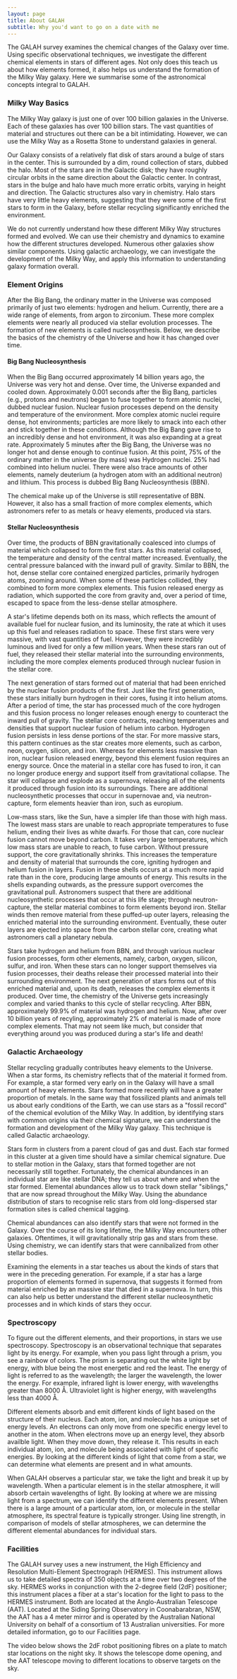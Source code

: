 ```yaml
---
layout: page
title: About GALAH
subtitle: Why you'd want to go on a date with me
---
```


The GALAH survey examines the chemical changes of the Galaxy over time. Using specific observational techniques, we investigate the different chemical elements in stars of different ages. Not only does this teach us about how elements formed, it also helps us understand the formation of the Milky Way galaxy. Here we summarise some of the astronomical concepts integral to GALAH.

### Milky Way Basics
The Milky Way galaxy is just one of over 100 billion galaxies in the Universe. Each of these galaxies has over 100 billion stars. The vast quantities of material and structures out there can be a bit intimidating. However, we can use the Milky Way as a Rosetta Stone to understand galaxies in general.

Our Galaxy consists of a relatively flat disk of stars around a bulge of stars in the center. This is surrounded by a dim, round collection of stars, dubbed the halo. Most of the stars are in the Galactic disk; they have roughly circular orbits in the same direction about the Galactic center. In contrast, stars in the bulge and halo have much more erratic orbits, varying in height and direction. The Galactic structures also vary in chemistry. Halo stars have very little heavy elements, suggesting that they were some of the first stars to form in the Galaxy, before stellar recycling significantly enriched the environment.

We do not currently understand how these different Milky Way structures formed and evolved. We can use their chemistry and dynamics to examine how the different structures developed. Numerous other galaxies show similar components. Using galactic archaeology, we can investigate the development of the Milky Way, and apply this information to understanding galaxy formation overall.

### Element Origins

After the Big Bang, the ordinary matter in the Universe was composed primarily of just two elements: hydrogen and helium. Currently, there are a wide range of elements, from argon to zirconium. These more complex elements were nearly all produced via stellar evolution processes. The formation of new elements is called nucleosynthesis. Below, we describe the basics of the chemistry of the Universe and how it has changed over time.

#### Big Bang Nucleosynthesis

When the Big Bang occurred approximately 14 billion years ago, the Universe was very hot and dense. Over time, the Universe expanded and cooled down. Approximately 0.001 seconds after the Big Bang, particles (e.g., protons and neutrons) began to fuse together to form atomic nuclei, dubbed nuclear fusion. Nuclear fusion processes depend on the density and temperature of the environment. More complex atomic nuclei require dense, hot environments; particles are more likely to smack into each other and stick together in these conditions. Although the Big Bang gave rise to an incredibly dense and hot environment, it was also expanding at a great rate. Approximately 5 minutes after the Big Bang, the Universe was no longer hot and dense enough to continue fusion. At this point, 75% of the ordinary matter in the universe (by mass) was Hydrogen nuclei. 25% had combined into helium nuclei. There were also trace amounts of other elements, namely deuterium (a hydrogen atom with an additional neutron) and lithium. This process is dubbed Big Bang Nucleosynthesis (BBN).

The chemical make up of the Universe is still representative of BBN. However, it also has a small fraction of more complex elements, which astronomers refer to as metals or heavy elements, produced via stars.

#### Stellar Nucleosynthesis

Over time, the products of BBN gravitationally coalesced into clumps of material which collapsed to form the first stars. As this material collapsed, the temperature and density of the central matter increased. Eventually, the central pressure balanced with the inward pull of gravity. Similar to BBN, the hot, dense stellar core contained energized particles, primarily hydrogen atoms, zooming around. When some of these particles collided, they combined to form more complex elements. This fusion released energy as radiation, which supported the core from gravity and, over a period of time, escaped to space from the less-dense stellar atmosphere.

A star's lifetime depends both on its mass, which reflects the amount of available fuel for nuclear fusion, and its luminosity, the rate at which it uses up this fuel and releases radiation to space. These first stars were very massive, with vast quantities of fuel. However, they were incredibly luminous and lived for only a few million years. When these stars ran out of fuel, they released their stellar material into the surrounding environments, including the more complex elements produced through nuclear fusion in the stellar core.

The next generation of stars formed out of material that had been enriched by the nuclear fusion products of the first. Just like the first generation, these stars initially burn hydrogen in their cores, fusing it into helium atoms. After a period of time, the star has processed much of the core hydrogen and this fusion process no longer releases enough energy to counteract the inward pull of gravity. The stellar core contracts, reaching temperatures and densities that support nuclear fusion of helium into carbon. Hydrogen fusion persists in less dense portions of the star. For more massive stars, this pattern continues as the star creates more elements, such as carbon, neon, oxygen, silicon, and iron. Whereas for elements less massive than iron, nuclear fusion released energy, beyond this element fusion requires an energy source. Once the material in a stellar core has fused to iron, it can no longer produce energy and support itself from gravitational collapse. The star will collapse and explode as a supernova, releasing all of the elements it produced through fusion into its surroundings. There are additional nucleosynthetic processes that occur in supernovae and, via neutron-capture, form elements heavier than iron, such as europium.

Low-mass stars, like the Sun, have a simpler life than those with high mass. The lowest mass stars are unable to reach appropriate temperatures to fuse helium, ending their lives as white dwarfs. For those that can, core nuclear fusion cannot move beyond carbon. It takes very large temperatures, which low mass stars are unable to reach, to fuse carbon. Without pressure support, the core gravitationally shrinks. This increases the temperature and density of material that surrounds the core, igniting hydrogen and helium fusion in layers. Fusion in these shells occurs at a much more rapid rate than in the core, producing large amounts of energy. This results in the shells expanding outwards, as the pressure support overcomes the gravitational pull. Astronomers suspect that there are additional nucleosynthetic processes that occur at this life stage; through neutron-capture, the stellar material combines to form elements beyond iron. Stellar winds then remove material from these puffed-up outer layers, releasing the enriched material into the surrounding environment. Eventually, these outer layers are ejected into space from the carbon stellar core, creating what astronomers call a planetary nebula.

Stars take hydrogen and helium from BBN, and through various nuclear fusion processes, form other elements, namely, carbon, oxygen, silicon, sulfur, and iron. When these stars can no longer support themselves via fusion processes, their deaths release their processed material into their surrounding environment. The next generation of stars forms out of this enriched material and, upon its death, releases the complex elements it produced. Over time, the chemistry of the Universe gets increasingly complex and varied thanks to this cycle of stellar recycling. After BBN, approximately 99.9% of material was hydrogen and helium. Now, after over 10 billion years of recyling, approximately 2% of material is made of more complex elements. That may not seem like much, but consider that everything around you was produced during a star's life and death!

### Galactic Archaeology

Stellar recycling gradually contributes heavy elements to the Universe. When a star forms, its chemistry reflects that of the material it formed from. For example, a star formed very early on in the Galaxy will have a small amount of heavy elements. Stars formed more recently will have a greater proportion of metals. In the same way that fossilized plants and animals tell us about early conditions of the Earth, we can use stars as a "fossil record" of the chemical evolution of the Milky Way. In addition, by identifying stars with common origins via their chemical signature, we can understand the formation and development of the Milky Way galaxy. This technique is called Galactic archaeology.

Stars form in clusters from a parent cloud of gas and dust. Each star formed in this cluster at a given time should have a similar chemical signature. Due to stellar motion in the Galaxy, stars that formed together are not necessarily still together. Fortunately, the chemical abundances in an individual star are like stellar DNA; they tell us about where and when the star formed. Elemental abundances allow us to track down stellar "siblings," that are now spread throughout the Milky Way. Using the abundance distribution of stars to recognise relic stars from old long-dispersed star formation sites is called chemical tagging.

Chemical abundances can also identify stars that were not formed in the Galaxy. Over the course of its long lifetime, the Milky Way encounters other galaxies. Oftentimes, it will gravitationally strip gas and stars from these. Using chemistry, we can identify stars that were cannibalized from other stellar bodies.

Examining the elements in a star teaches us about the kinds of stars that were in the preceding generation. For example, if a star has a large proportion of elements formed in supernova, that suggests it formed from material enriched by an massive star that died in a supernova. In turn, this can also help us better understand the different stellar nucleosynthetic processes and in which kinds of stars they occur.

### Spectroscopy

To figure out the different elements, and their proportions, in stars we use spectroscopy. Spectroscopy is an observational technique that separates light by its energy. For example, when you pass light through a prism, you see a rainbow of colors. The prism is separating out the white light by energy, with blue being the most energetic and red the least. The energy of light is referred to as the wavelength; the larger the wavelength, the lower the energy. For example, infrared light is lower energy, with wavelengths greater than 8000 Å. Ultraviolet light is higher energy, with wavelengths less than 4000 Å.

Different elements absorb and emit different kinds of light based on the structure of their nucleus. Each atom, ion, and molecule has a unique set of energy levels. An electrons can only move from one specific energy level to another in the atom. When electrons move up an energy level, they absorb availble light. When they move down, they release it. This results in each individual atom, ion, and molecule being associated with light of specific energies. By looking at the different kinds of light that come from a star, we can determine what elements are present and in what amounts.

When GALAH observes a particular star, we take the light and break it up by wavelength. When a particular element is in the stellar atmosphere, it will absorb certain wavelengths of light. By looking at where we are missing light from a spectrum, we can identify the different elements present. When there is a large amount of a particular atom, ion, or molecule in the stellar atmosphere, its spectral feature is typically stronger. Using line strength, in comparison of models of stellar atmospheres, we can determine the different elemental abundances for individual stars.

### Facilities

The GALAH survey uses a new instrument, the High Efficiency and Resolution Multi-Element Spectrograph (HERMES). This instrument allows us to take detailed spectra of 350 objects at a time over two degrees of the sky. HERMES works in conjunction with the 2-degree field (2dF) positioner; this instrument places a fiber at a star's location for the light to pass to the HERMES instrument. Both are located at the Anglo-Australian Telescope (AAT). Located at the Siding Spring Observatory in Coonabarabran, NSW, the AAT has a 4 meter mirror and is operated by the Australian National University on behalf of a consortium of 13 Australian universities. For more detailed information, go to our Facilities page.

The video below shows the 2dF robot positioning fibres on a plate to match star locations on the night sky. It shows the telescope dome opening, and the AAT telescope moving to different locations to observe targets on the sky.
